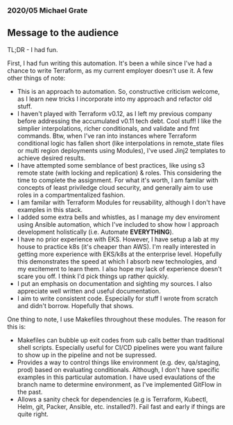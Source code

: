### 2020/05 Michael Grate

## Message to the audience

TL;DR - I had fun.

First, I had fun writing this automation. It's been a while since I've had a chance to write Terraform, as my current employer doesn't use it. A few other things of note:
- This is an approach to automation. So, constructive criticism welcome, as I learn new tricks I incorporate into my approach and refactor old stuff.
- I haven't played with Terraform v0.12, as I left my previous company before addressing the accumulated v0.11 tech debt. Cool stuff! I like the simplier interpolations, richer conditionals, and validate and fmt commands. Btw, when I've ran into instances where Terraform conditional logic has fallen short (like interpolations in remote_state files or multi region deployments using Modules), I've used Jinj2 templates to achieve desired results.
- I have attempted some semblance of best practices, like using s3 remote state (with locking and replication) & roles. This considering the time to complete the assignment. For what it's worth, I am familar with concepts of least priviledge cloud security, and generally aim to use roles in a compartmentalized fashion.
- I am familar with Terraform Modules for reusability, although I don't have examples in this stack.
- I added some extra bells and whistles, as I manage my dev enviroment using Ansible automation, which I've included to show how I approach development holistically (i.e. Automate **EVERYTHING**).
- I have no prior experience with EKS. However, I have setup a lab at my house to practice k8s (it's cheaper than AWS). I'm really interested in getting more experience with EKS/k8s at the enterprise level. Hopefully this demonstrates the speed at which I absorb new technologies, and my excitement to learn them. I also hope my lack of experience doesn't scare you off. I think I'd pick things up rather quickly.
- I put an emphasis on documentation and sighting my sources. I also appreciate well written and useful documentation.
- I aim to write consistent code. Especially for stuff I wrote from scratch and didn't borrow. Hopefully that shows.

One thing to note, I use Makefiles throughout these modules. The reason for this is:
- Makefiles can bubble up exit codes from sub calls better than traditional shell scripts. Especially useful for CI/CD pipelines were you want failure to show up in the pipeline and not be supressed.
- Provides a way to control things like environment (e.g. dev, qa/staging, prod) based on evaluating conditionals. Although, I don't have specific examples in this particular automation. I have used evaulations of the branch name to determine environment, as I've implemented GitFlow in the past.
- Allows a sanity check for dependencies (e.g is Terraform, Kubectl, Helm, git, Packer, Ansible, etc. installed?). Fail fast and early if things are quite right.

